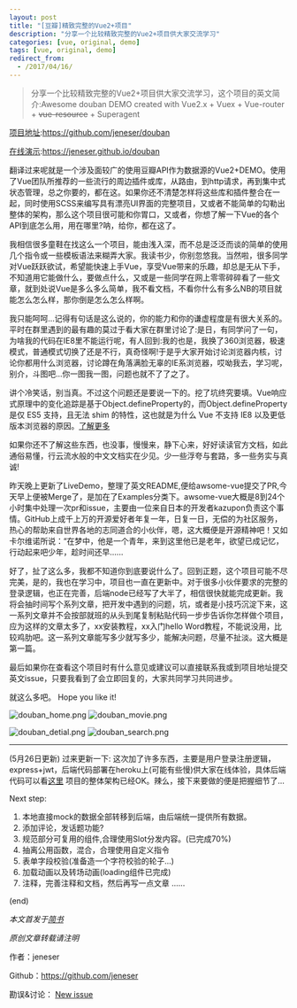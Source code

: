 ```yaml
---
layout: post
title: "[豆瓣]精致完整的Vue2+项目"
description: "分享一个比较精致完整的Vue2+项目供大家交流学习"
categories: [vue, original, demo]
tags: [vue, original, demo]
redirect_from:
  - /2017/04/16/
---
```


> 分享一个比较精致完整的Vue2+项目供大家交流学习，这个项目的英文简介:Awesome douban DEMO created with Vue2.x + Vuex + Vue-router + <strike>vue-resource</strike> + Superagent 

[项目地址](https://github.com/jeneser/douban
):https://github.com/jeneser/douban

[在线演示](https://jeneser.github.io/douban/):https://jeneser.github.io/douban

翻译过来呢就是一个涉及面较广的使用豆瓣API作为数据源的Vue2+DEMO。使用了Vue团队所推荐的一些流行的周边插件或库，从路由，到http请求，再到集中式状态管理，总之你要的，都在这。如果你还不清楚怎样将这些库和插件整合在一起，同时使用SCSS来编写具有漂亮UI界面的完整项目，又或者不能简单的勾勒出整体的架构，那么这个项目很可能和你胃口，又或者，你想了解一下Vue的各个API到底怎么用，用在哪里?呐，给你，都在这了。

我相信很多童鞋在找这么一个项目，能由浅入深，而不总是泛泛而谈的简单的使用几个指令或一些模板语法来糊弄大家。我读书少，你别忽悠我。当然啦，很多同学对Vue跃跃欲试，希望能快速上手Vue，享受Vue带来的乐趣，却总是无从下手，不知道用它能做什么，要做点什么，又或是一些同学在网上零零碎碎看了一些文章，就到处说Vue是多么多么简单，我不看文档，不看你什么有多么NB的项目就能怎么怎么样，那你倒是怎么怎么样啊。

我只能呵呵...记得有句话是这么说的，你的能力和你的谦虚程度是有很大关系的。平时在群里遇到的最有趣的莫过于看大家在群里讨论了:是日，有同学问了一句，为啥我的代码在IE8里不能运行呢，有人回到:我的也是，我换了360浏览器，极速模式，普通模式切换了还是不行，真奇怪啊!于是乎大家开始讨论浏览器内核，讨论你都用什么浏览器，讨论蹲在角落满脸无辜的IE系浏览器，哎呦我去，学习呢，别介，斗图吧...你一图我一图，问题也就不了了之了。

讲个冷笑话，别当真。不过这个问题还是要说一下的。挖了坑终究要填。Vue响应式原理中的变化追踪是基于Object.defineProperty的，而Object.defineProperty 是仅 ES5 支持，且无法 shim 的特性，这也就是为什么 Vue 不支持 IE8 以及更低版本浏览器的原因。[了解更多](https://cn.vuejs.org/v2/guide/reactivity.html)

如果你还不了解这些东西，也没事，慢慢来，静下心来，好好读读官方文档，如此通俗易懂，行云流水般的中文文档实在少见。少一些浮夸与套路，多一些务实与真诚!

昨天晚上更新了LiveDemo，整理了英文README,便给awsome-vue提交了PR,今天早上便被Merge了，是加在了Examples分类下。awsome-vue大概是8到24个小时集中处理一次pr和issue，主要由一位来自日本的开发者kazupon负责这个事情。GitHub上成千上万的开源爱好者年复一年，日复一日，无偿的为社区服务，热心的帮助来自世界各地的志同道合的小伙伴，嗯，这大概便是开源精神吧！又如卡尔维诺所说：“在梦中，他是一个青年，来到这里他已是老年，欲望已成记忆，行动起来吧少年，趁时间还早......

好了，扯了这么多，我都不知道你到底要说什么了。回到正题，这个项目可能不尽完美，是的，我也在学习中，项目也一直在更新中。对于很多小伙伴要求的完整的登录逻辑，也正在完善，后端node已经写了大半了，相信很快就能完成更新。我将会抽时间写个系列文章，把开发中遇到的问题，坑，或者是小技巧沉淀下来，这一系列文章并不会按部就班的从头到尾复制粘贴代码一步步告诉你怎样做个项目，应为这样的文章太多了，xx安装教程，xx入门hello Word教程，不能说没用，比较鸡肋吧。这一系列文章能写多少就写多少，能解决问题，尽量不扯淡。这大概是第一篇。

最后如果你在查看这个项目时有什么意见或建议可以直接联系我或到项目地址提交英文issue，只要我看到了会立即回复的，大家共同学习共同进步。

就这么多吧。
Hope you like it!


![douban_home.png](/assets/post-images/vue_douban_home_001.png)
![douban_movie.png](/assets/post-images/vue_douban_movie_002.png)

![douban_detial.png](/assets/post-images/vue_douban_detial_003.png)
![douban_search.png](/assets/post-images/vue_douban_search_004.png)


-------

(5月26日更新)
过来更新一下:
这次加了许多东西，主要是用户登录注册逻辑，express+jwt，后端代码部署在heroku上(可能有些慢)供大家在线体验，具体后端代码可以看[这里](https://github.com/jeneser/douban)
项目的整体架构已经OK。辣么，接下来要做的便是把握细节了...

Next step:
1. 本地直接mock的数据全部转移到后端，由后端统一提供所有数据。
2. 添加评论，发话题功能?
3. 规范部分可复用的组件,合理使用Slot分发内容。(已完成70%)
4. 抽离公用函数，混合，合理使用自定义指令
5. 表单字段校验(准备造一个字符校验的轮子...)
6. 加载动画以及转场动画(loading组件已完成)
7. 注释，完善注释和文档，然后再写一点文章
......

(end)

*本文首发于[简书](http://www.jianshu.com/u/00500711278f)*

*原创文章转载请注明*

作者：jeneser

Github：https://github.com/jeneser

勘误&讨论： [New issue](https://github.com/jeneser/jeneser.github.io/issues/new)